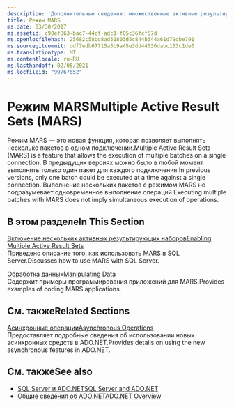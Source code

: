 ```yaml
---
description: 'Дополнительные сведения: множественные активные результирующие наборы (MARS)'
title: Режим MARS
ms.date: 03/30/2017
ms.assetid: c90ef863-bac7-44cf-adc1-f05c36fcf57d
ms.openlocfilehash: 25682c58bd8ad51803d5c844b344a61d79dbe791
ms.sourcegitcommit: ddf7edb67715a5b9a45e3dd44536dabc153c1de0
ms.translationtype: MT
ms.contentlocale: ru-RU
ms.lasthandoff: 02/06/2021
ms.locfileid: "99767652"
---
```

# <a name="multiple-active-result-sets-mars"></a><span data-ttu-id="be91a-103">Режим MARS</span><span class="sxs-lookup"><span data-stu-id="be91a-103">Multiple Active Result Sets (MARS)</span></span>

<span data-ttu-id="be91a-104">Режим MARS — это новая функция, которая позволяет выполнять несколько пакетов в одном подключении.</span><span class="sxs-lookup"><span data-stu-id="be91a-104">Multiple Active Result Sets (MARS) is a feature that allows the execution of multiple batches on a single connection.</span></span> <span data-ttu-id="be91a-105">В предыдущих версиях можно было в любой момент выполнять только один пакет для каждого подключения.</span><span class="sxs-lookup"><span data-stu-id="be91a-105">In previous versions, only one batch could be executed at a time against a single connection.</span></span> <span data-ttu-id="be91a-106">Выполнение нескольких пакетов с режимом MARS не подразумевает одновременное выполнение операций.</span><span class="sxs-lookup"><span data-stu-id="be91a-106">Executing multiple batches with MARS does not imply simultaneous execution of operations.</span></span>  
  
## <a name="in-this-section"></a><span data-ttu-id="be91a-107">В этом разделе</span><span class="sxs-lookup"><span data-stu-id="be91a-107">In This Section</span></span>  

 [<span data-ttu-id="be91a-108">Включение нескольких активных результирующих наборов</span><span class="sxs-lookup"><span data-stu-id="be91a-108">Enabling Multiple Active Result Sets</span></span>](enabling-multiple-active-result-sets.md)  
 <span data-ttu-id="be91a-109">Приведено описание того, как использовать MARS в SQL Server.</span><span class="sxs-lookup"><span data-stu-id="be91a-109">Discusses how to use MARS with SQL Server.</span></span>  
  
 [<span data-ttu-id="be91a-110">Обработка данных</span><span class="sxs-lookup"><span data-stu-id="be91a-110">Manipulating Data</span></span>](manipulating-data.md)  
 <span data-ttu-id="be91a-111">Содержит примеры программирования приложений для MARS.</span><span class="sxs-lookup"><span data-stu-id="be91a-111">Provides examples of coding MARS applications.</span></span>  
  
## <a name="related-sections"></a><span data-ttu-id="be91a-112">См. также</span><span class="sxs-lookup"><span data-stu-id="be91a-112">Related Sections</span></span>  

 [<span data-ttu-id="be91a-113">Асинхронные операции</span><span class="sxs-lookup"><span data-stu-id="be91a-113">Asynchronous Operations</span></span>](asynchronous-operations.md)  
 <span data-ttu-id="be91a-114">Предоставляет подробные сведения об использовании новых асинхронных средств в ADO.NET.</span><span class="sxs-lookup"><span data-stu-id="be91a-114">Provides details on using the new asynchronous features in ADO.NET.</span></span>  
  
## <a name="see-also"></a><span data-ttu-id="be91a-115">См. также</span><span class="sxs-lookup"><span data-stu-id="be91a-115">See also</span></span>

- [<span data-ttu-id="be91a-116">SQL Server и ADO.NET</span><span class="sxs-lookup"><span data-stu-id="be91a-116">SQL Server and ADO.NET</span></span>](index.md)
- [<span data-ttu-id="be91a-117">Общие сведения об ADO.NET</span><span class="sxs-lookup"><span data-stu-id="be91a-117">ADO.NET Overview</span></span>](../ado-net-overview.md)
